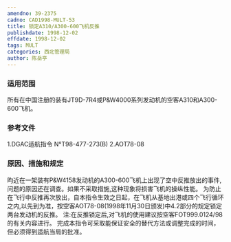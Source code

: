 ```yaml
---
amendno: 39-2375
cadno: CAD1998-MULT-53
title: 锁定A310/A300-600飞机反推
publishdate: 1998-12-02
effdate: 1998-12-02
tags: MULT
categories: 西北管理局
author: 陈岳亭
---
```


### 适用范围 
所有在中国注册的装有JT9D-7R4或P&W4000系列发动机的空客A310和A300-600飞机。

<!--more-->
### 参考文件
1.DGAC适航指令 N°T98-477-273(B) 2.AOT78-08 

### 原因、措施和规定 
昀近在一架装有P&W4158发动机的A300-600飞机上出现了空中反推放出的事件,问题的原因还在调查。如果不采取措施,这种现象将损害飞机的操纵性能。 
    为防止在飞行中反推再次放出，自本指令生效之日起，在飞机从基地出港或四个飞行循环之内,以先到为准，按空客AOT78-08(1998年11月30日颁发)中4.2部分的规定锁定两台发动机的反推。 
注:在反推锁定后,对飞机的使用建议按空客FOT999.0124/98的有关内容进行。 
    完成本指令可采取能保证安全的替代方法或调整完成的时间，但必须得到适航当局的批准。
       
